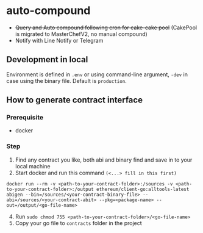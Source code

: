 # auto-compound

-   ~~Query and Auto compound following cron for cake-cake pool~~ (CakePool is migrated to MasterChefV2, no manual compound)
-   Notify with Line Notify or Telegram

## Development in local

Environment is defined in `.env` or using command-line argument, `-dev` in case using the binary file. Default is `production`.

## How to generate contract interface

### Prerequisite

-   docker

### Step
1. Find any contract you like, both abi and binary find and save in to your local machine
3. Start docker and run this command `(<...> fill in this first)`
```
docker run --rm -v <path-to-your-contract-folder>:/sources -v <path-to-your-contract-folder>:/output ethereum/client-go:alltools-latest abigen --bin=/sources/<your-contract-binary-file> --abi=/sources/<your-contract-abit> --pkg=<package-name> --out=/output/<go-file-name>

```

4. Run `sudo chmod 755 <path-to-your-contract-folder>/<go-file-name>`
5. Copy your go file to `contracts` folder in the project
